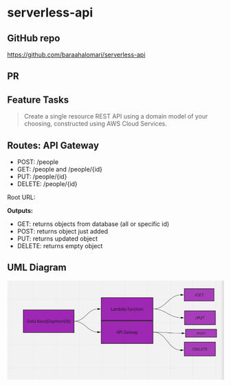 # serverless-api

## GitHub repo

https://github.com/baraahalomari/serverless-api

## PR

## Feature Tasks

> Create a single resource REST API using a domain model of your choosing, constructed using AWS Cloud Services.

## Routes: API Gateway

* POST: /people
* GET: /people and /people/{id}
* PUT: /people/{id}
* DELETE: /people/{id}

Root URL:

**Outputs:** 

* GET: returns objects from database (all or specific id)
* POST: returns object just added
* PUT: returns updated object
* DELETE: returns empty object

## UML Diagram

![UML](./UML.png)

